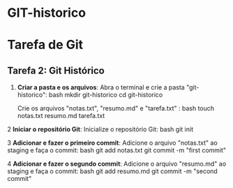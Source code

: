 # GIT-historico

# Tarefa de Git

## Tarefa 2: Git Histórico

1. **Criar a pasta e os arquivos**:
  Abra o terminal e crie a pasta "git-historico":
     bash
     mkdir git-historico
     cd git-historico
     
    Crie os arquivos "notas.txt", "resumo.md" e "tarefa.txt" :
     bash
     touch notas.txt resumo.md tarefa.txt
     
2 **Iniciar o repositório Git**:
    Inicialize o repositório Git:
     bash
     git init
     
3 **Adicionar e fazer o primeiro commit**:
    Adicione o arquivo "notas.txt" ao staging e faça o commit:
     bash
     git add notas.txt
     git commit -m "first commit"
     

4 **Adicionar e fazer o segundo commit**:
    Adicione o arquivo "resumo.md" ao staging e faça o commit:
     bash
     git add resumo.md
     git commit -m "second commit"
     
